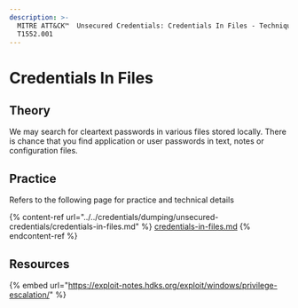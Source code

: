 ```yaml
---
description: >-
  MITRE ATT&CK™  Unsecured Credentials: Credentials In Files - Technique
  T1552.001
---
```


# Credentials In Files

## Theory

We may search for cleartext passwords in various files stored locally. There is chance that you find application or user passwords in text, notes or configuration files.&#x20;

## Practice

Refers to the following page for practice and technical details

{% content-ref url="../../credentials/dumping/unsecured-credentials/credentials-in-files.md" %}
[credentials-in-files.md](../../credentials/dumping/unsecured-credentials/credentials-in-files.md)
{% endcontent-ref %}

## Resources

{% embed url="https://exploit-notes.hdks.org/exploit/windows/privilege-escalation/" %}
